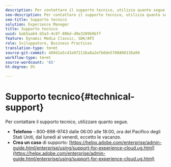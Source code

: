 ```yaml
---
description: Per contattare il supporto tecnico, utilizza quanto segue.
seo-description: Per contattare il supporto tecnico, utilizza quanto segue.
seo-title: Supporto tecnico
solution: Experience Manager
title: Supporto tecnico
uuid: bab5aab4-b5a3-4c8f-80bd-d9e3289b9bff
feature: Dynamic Media Classic, SDK/API
role: Sviluppatore, Business Practices
translation-type: tm+mt
source-git-commit: 469d1a5c43a972116a8a2efb0de5708800130a99
workflow-type: tm+mt
source-wordcount: '65'
ht-degree: 0%

---
```



# Supporto tecnico{#technical-support}

Per contattare il supporto tecnico, utilizzare quanto segue.

* **Telefono**  - 800-898-9743 dalle 06:00 alle 18:00, ora del Pacifico degli Stati Uniti, dal lunedì al venerdì, eccetto le vacanze.
* **Crea un caso**  di supporto:  [https://helpx.adobe.com/enterprise/admin-guide.html/enterprise/using/support-for-experience-cloud.ug.html](https://helpx.adobe.com/enterprise/admin-guide.html/enterprise/using/support-for-experience-cloud.ug.html)

